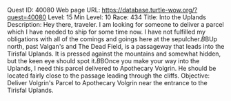 Quest ID: 40080
Web page URL: https://database.turtle-wow.org/?quest=40080
Level: 15
Min Level: 10
Race: 434
Title: Into the Uplands
Description: Hey there, traveler. I am looking for someone to deliver a parcel which I have needed to ship for some time now. I have not fulfilled my obligations with all of the comings and goings here at the sepulcher.$B$BUp north, past Valgan's and The Dead Field, is a passageway that leads into the Tirisfal Uplands. It is pressed against the mountains and somewhat hidden, but the keen eye should spot it.$B$BOnce you make your way into the Uplands, I need this parcel delivered to Apothecary Volgrin. He should be located fairly close to the passage leading through the cliffs.
Objective: Deliver Volgrin's Parcel to Apothecary Volgrin near the entrance to the Tirisfal Uplands.
